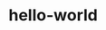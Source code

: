 # hello-world
<!DOCTYPE html>
<html>
    <head>
        <title>Soto Coffee</title>
    </head>
    
